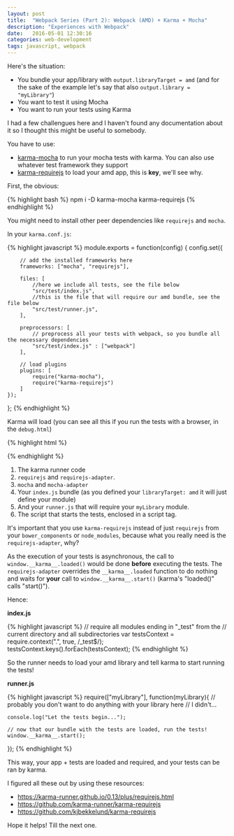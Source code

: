```yaml
---
layout: post
title:  "Webpack Series (Part 2): Webpack (AMD) + Karma + Mocha"
description: "Experiences with Webpack"
date:   2016-05-01 12:30:16
categories: web-development
tags: javascript, webpack
---
```


Here's the situation:

* You bundle your app/library with `output.libraryTarget = amd` (and for the sake of the example let's say that also `output.library = "myLibrary"`)
* You want to test it using Mocha
* You want to run your tests using Karma

I had a few challengues here and I haven't found any documentation about it so I thought this might be useful to somebody.

You have to use:

* [karma-mocha](https://github.com/karma-runner/karma-mocha) to run your mocha tests with karma. You can also use whatever test framework they support
* [karma-requirejs](https://github.com/karma-runner/karma-requirejs) to load your amd app, this is **key**, we'll see why.

First, the obvious:

{% highlight bash %}
npm i -D karma-mocha karma-requirejs
{% endhighlight %}

You might need to install other peer dependencies like `requirejs` and `mocha`.

In your `karma.conf.js`:

{% highlight javascript %}
module.exports = function(config) {
    config.set({
    
		// add the installed frameworks here
		frameworks: ["mocha", "requirejs"],
		
		files: [
			//here we include all tests, see the file below
			"src/test/index.js",
			//this is the file that will require our amd bundle, see the file below
			"src/test/runner.js",
		],
		
		preprocessors: [
			// preprocess all your tests with webpack, so you bundle all the necessary dependencies
			"src/test/index.js" : ["webpack"]
		],
		
		// load plugins
		plugins: [
			require("karma-mocha"),
			require("karma-requirejs")
		]
	});
};
{% endhighlight %}

Karma will load (you can see all this if you run the tests with a browser, in the `debug.html`)

{% highlight html %}
<!-- ... -->
<!-- Dynamically replaced with <script> tags -->
<script type="text/javascript" src="/base/node_modules/requirejs/require.js"></script>
<script type="text/javascript" src="/base/node_modules/karma-requirejs/lib/adapter.js"></script>
<link type="text/css" href="/base/node_modules/mocha/mocha.css" rel="stylesheet">
<script type="text/javascript" src="/base/node_modules/mocha/mocha.js"></script>
<script type="text/javascript" src="/base/node_modules/karma-mocha/lib/adapter.js"></script>
<script type="text/javascript" src="/base/src/test/js/index.js"></script>
<script type="text/javascript" src="/base/src/test/js/runner.js"></script>
<script type="text/javascript">
  window.__karma__.loaded();
</script>
<!-- ... -->
{% endhighlight %}

1. The karma runner code
2. `requirejs` and `requirejs-adapter`.
3. `mocha` and `mocha-adapter`
4. Your `index.js` bundle (as you defined your `libraryTarget: amd` it will just define your module)
5. And your `runner.js` that will require your `myLibrary` module.
6. The script that starts the tests, enclosed in a script tag.

It's important that you use `karma-requirejs` instead of just `requirejs` from your `bower_components` or `node_modules`, because what you really need is the `requirejs-adapter`, why? 

As the execution of your tests is asynchronous, the call to `window.__karma__.loaded()` would be done **before** executing the tests. The `requirejs-adapter` overrides the `__karma__.loaded` function to do nothing and waits for **your** call to `window.__karma__.start()` (karma's "loaded()" calls "start()").

Hence:

__index.js__

{% highlight javascript %}
// require all modules ending in "_test" from the
// current directory and all subdirectories
var testsContext = require.context(".", true, /_test$/);
testsContext.keys().forEach(testsContext);
{% endhighlight %}

So the runner needs to load your amd library and tell karma to start running the tests!

__runner.js__

{% highlight javascript %}
require(["myLibrary"], function(myLibrary){
	// probably you don't want to do anything with your library here
	// I didn't...
	
	console.log("Let the tests begin...");
	
	// now that our bundle with the tests are loaded, run the tests!
	window.__karma__.start();
	
});
{% endhighlight %}

This way, your app + tests are loaded and required, and your tests can be ran by karma.

I figured all these out by using these resources:

* https://karma-runner.github.io/0.13/plus/requirejs.html
* https://github.com/karma-runner/karma-requirejs
* https://github.com/kjbekkelund/karma-requirejs


Hope it helps!
Till the next one.